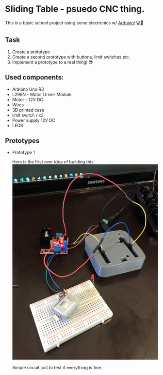 # **Sliding Table  - psuedo CNC thing.**


This is a basic school project using some electronics w/ [Arduino!](https://www.arduino.cc/) 💻🤖

## **Task**

1. Create a prototype 
2. Create a second prototype with buttons, limit switches etc.
3. Implement a prototype to a real thing! 😎


## **Used components:**
* Arduino Uno R3
* L298N - Motor Driver Module
* Motor - 12V DC
* Wires
* 3D printed case
* limit switch / x2
* Power supply 12V DC
* LEDS 

## **Prototypes** ##

* Prototype 1 

    Here is the first ever idea of ​​building this. 
    ![Prototype 1](src/photos/IMG_1067.JPG)

    Simple circuit just to test if everything is fine.

